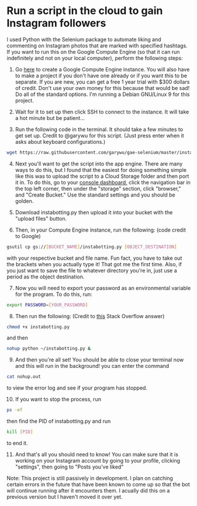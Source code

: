 # Run a script in the cloud to gain Instagram followers

I used Python with the Selenium package to automate liking and commenting on Instagram photos that are marked with specified hashtags. If you want to run this on the Google Compute Engine (so that it can run indefinitely and not on your local computer), perform the following steps:

1. Go [here](https://console.cloud.google.com/compute/instances) to create a Google Compute Engine instance. You will also have to make a project if you don't have one already or if you want this to be separate. If you are new, you can get a free 1 year trial with $300 dollars of credit. Don't use your own money for this because that would be sad! Do all of the standard options. I'm running a Debian GNU/Linux 9 for this project.

2. Wait for it to set up then click SSH to connect to the instance. It will take a hot minute but be patient...

3. Run the following code in the terminal. It should take a few minutes to get set up. Credit to @garywu for this script. (Just press enter when it asks about keyboard configurations.)

```bash
wget https://raw.githubusercontent.com/garywu/gae-selenium/master/install.sh && chmod +x install.sh && ./install.sh &&  ./start_headless.sh && ./demo.py
```

4. Next you'll want to get the script into the app engine. There are many ways to do this, but I found that the easiest for doing something simple like this was to upload the script to a Cloud Storage folder and then port it in. To do this, go to your [console dashboard,](https://console.cloud.google.com/home/dashboard) click the navigation bar in the top left corner, then under the "storage" section, click "browser," and "Create Bucket." Use the standard settings and you should be golden.

5. Download instabotting.py then upload it into your bucket with the "upload files" button.

6. Then, in your Compute Engine instance, run the following: (code credit to Google)

```bash
gsutil cp gs://[BUCKET_NAME]/instabotting.py [OBJECT_DESTINATION]
```
with your respective bucket and file name. Fun fact, you have to take out the brackets when you actually type it! That got me the first time. Also, if you just want to save the file to whatever directory you're in, just use a period as the object destination.

7. Now you will need to export your password as an environmental variable for the program. To do this, run:

```bash
export PASSWORD=[YOUR_PASSWORD]
```

8. Then run the following: (Credit to [this](https://stackoverflow.com/questions/47541472/run-python-script-on-google-cloud-compute-engine) Stack Overflow answer)
```bash
chmod +x instabotting.py
```
and then 
```bash
nohup python ~/instabotting.py &
```

9. And then you're all set! You should be able to close your terminal now and this will run in the background! you can enter the command 
```bash
cat nohup.out
```
to view the error log and see if your program has stopped.

10. If you want to stop the process, run
```bash
ps -ef
```
then find the PID of instabotting.py and run 
```bash
kill [PID]
```
to end it.

11. And that's all you should need to know! You can make sure that it is working on your Instagram account by going to your profile, clicking "settings", then going to "Posts you've liked"

Note: This project is still passively in development. I plan on catching certain errors in the future that have been known to come up so that the bot will continue running after it encounters them. I acually did this on a previous version but I haven't moved it over yet.